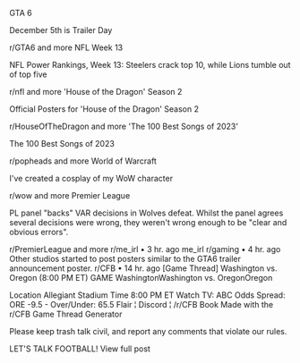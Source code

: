 GTA 6

December 5th is Trailer Day

r/GTA6
and more
NFL Week 13

NFL Power Rankings, Week 13: Steelers crack top 10, while Lions tumble out of top five

r/nfl
and more
'House of the Dragon' Season 2

Official Posters for 'House of the Dragon' Season 2

r/HouseOfTheDragon
and more
'The 100 Best Songs of 2023'

The 100 Best Songs of 2023

r/popheads
and more
World of Warcraft

I've created a cosplay of my WoW character

r/wow
and more
Premier League

PL panel "backs" VAR decisions in Wolves defeat. Whilst the panel agrees several decisions were wrong, they weren't wrong enough to be "clear and obvious errors".

r/PremierLeague
and more
r/me_irl
•
3 hr. ago
me_irl
r/gaming
•
4 hr. ago
Other studios started to post posters similar to the GTA6 trailer announcement poster.
r/CFB
•
14 hr. ago
[Game Thread] Washington vs. Oregon (8:00 PM ET)
GAME	WashingtonWashington vs. OregonOregon

Location	Allegiant Stadium
Time	8:00 PM ET
Watch	TV: ABC
Odds	Spread: ORE -9.5 - Over/Under: 65.5
	Flair ¦ Discord ¦ /r/CFB Book
	Made with the r/CFB Game Thread Generator

Please keep trash talk civil, and report any comments that violate our rules.

LET'S TALK FOOTBALL!
View full post
 